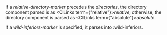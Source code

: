  



If a *relative-directory-marker* precedes the *directories*, the directory component parsed is as <ClLinks  term={"relative"}><i>relative</i></ClLinks>; otherwise, the directory component is parsed as <ClLinks  term={"absolute"}><i>absolute</i></ClLinks>. 



If a *wild-inferiors-marker* is specified, it parses into :wild-inferiors. 




